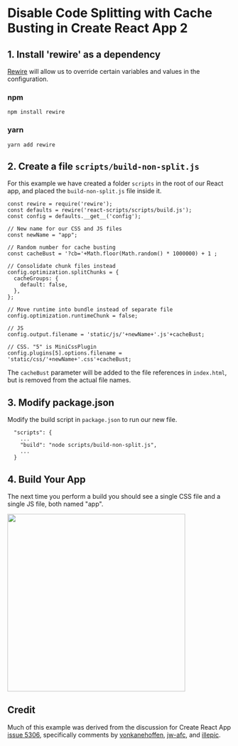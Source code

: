 # Disable Code Splitting with Cache Busting in Create React App 2

## 1. Install 'rewire' as a dependency
[Rewire](https://github.com/jhnns/rewire "Rewire") will allow us to override certain variables and values in the configuration.
### npm
~~~~
npm install rewire	
~~~~
### yarn
~~~~
yarn add rewire	
~~~~

## 2. Create a file `scripts/build-non-split.js`
For this example we have created a folder `scripts` in the root of our React app, and placed the `build-non-split.js` file inside it.
~~~~
const rewire = require('rewire');
const defaults = rewire('react-scripts/scripts/build.js');
const config = defaults.__get__('config');

// New name for our CSS and JS files
const newName = "app";

// Random number for cache busting
const cacheBust = '?cb='+Math.floor(Math.random() * 1000000) + 1 ;

// Consolidate chunk files instead
config.optimization.splitChunks = {
  cacheGroups: {
    default: false,
  },
};

// Move runtime into bundle instead of separate file
config.optimization.runtimeChunk = false;

// JS
config.output.filename = 'static/js/'+newName+'.js'+cacheBust;

// CSS. "5" is MiniCssPlugin
config.plugins[5].options.filename = 'static/css/'+newName+'.css'+cacheBust;
~~~~
The `cacheBust` parameter will be added to the file references in `index.html`, but is removed from the actual file names.

## 3. Modify package.json
Modify the build script in `package.json` to run our new file.
~~~~
  "scripts": {
    ...
    "build": "node scripts/build-non-split.js",
    ...
  }
~~~~

## 4. Build Your App
The next time you perform a build you should see a single CSS file and a single JS file, both named "app".

<img src="https://user-images.githubusercontent.com/12941979/58575422-9ce2c500-8207-11e9-86d0-5378f31ef563.png" width="400">

## Credit
Much of this example was derived from the discussion for Create React App [issue 5306](https://github.com/facebook/create-react-app/issues/5306 "Create React App issue 5306"), specifically comments by [vonkanehoffen](https://github.com/facebook/create-react-app/issues/5306#issuecomment-433425838 "vonkanehoffen"), [jw-afc](https://github.com/facebook/create-react-app/issues/5306#issuecomment-440945317 "jw-afc"), and [illepic](https://github.com/facebook/create-react-app/issues/5306#issuecomment-447948123 "illepic").
